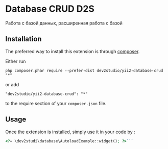 Database CRUD D2S
=================
Работа с базой данных, расширенная работа с базой

Installation
------------

The preferred way to install this extension is through [composer](http://getcomposer.org/download/).

Either run

```
php composer.phar require --prefer-dist dev2studio/yii2-database-crud "*"
```

or add

```
"dev2studio/yii2-database-crud": "*"
```

to the require section of your `composer.json` file.


Usage
-----

Once the extension is installed, simply use it in your code by  :

```php
<?= \dev2studi\database\AutoloadExample::widget(); ?>```